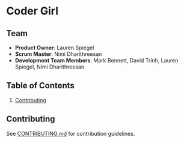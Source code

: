 # Coder Girl

## Team

  - __Product Owner__: Lauren Spiegel
  - __Scrum Master__: Nimi Dharithreesan
  - __Development Team Members__: Mark Bennett, David Trinh, Lauren Spiegel, Nimi Dharithreesan

## Table of Contents

1. [Contributing](#contributing)

## Contributing

See [CONTRIBUTING.md](documentation/CONTRIBUTING.md) for contribution guidelines.
